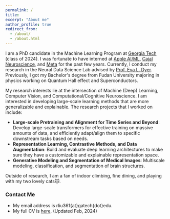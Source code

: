```yaml
---
permalink: /
title: 
excerpt: "About me"
author_profile: true
redirect_from: 
  - /about/
  - /about.html
---
```


I am a PhD candidate in the Machine Learning Program at [Georgia Tech](https://ml.gatech.edu/) (class of 2024).
I was fortunate to have interned at [Apple AI/ML](https://machinelearning.apple.com/), [Cajal Neuroscience](https://www.cajalneuro.com/), and [Meta](https://about.meta.com/) for the past few years.
Currently, I conduct my research in the Neural Data Science Lab advised by [Prof. Eva L. Dyer](https://dyerlab.gatech.edu/).
Previously, I got my Bachelor's degree from Fudan University majoring in physics working on Quantum Hall effect and Superconductors.

My research interests lie at the intersection of Machine (Deep) Learning, Computer Vision, and Computational/Cognitive Neuroscience. I am interested in developing large-scale learning methods that are more generalizable and explainable.
The research projects that I worked on include: 
* **Large-scale Pretraining and Alignment for Time Series and Beyond**: Develop large-scale transformers for effective training on massive amounts of data, and efficiently adapt/align them to specific downstream tasks based on needs.
* **Representation Learning, Contrastive Methods, and Data Augmentation**: Build and evaluate deep learning architectures to make sure they have a customizable and explainable representation space.
* **Generative Modeling and Segmentation of Medical Images**: Multiscale modeling, classification, and segmentation of brain structures.

Outside of research, I am a fan of indoor climbing, fine dining, and playing with my two lovely cats🐱.


### Contact Me

* My email address is rliu361{at}gatech{dot}edu.
* My full CV is [here](https://ranliu98.github.io/files/Ran_Liu_cv_full_length.pdf). (Updated Feb, 2024)
